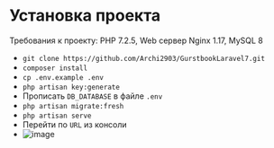 <h1>Установка проекта</h1>

Требования к проекту: PHP 7.2.5, Web сервер Nginx 1.17, MySQL 8


- `git clone https://github.com/Archi2903/GurstbookLaravel7.git`
- `composer install`
- `cp .env.example .env`
- `php artisan key:generate`
- Прописать `DB_DATABASE` в файле `.env`
- `php artisan migrate:fresh `
- `php artisan serve`
- Перейти по `URL` из консоли
- ![image](https://user-images.githubusercontent.com/77768569/123450523-80cbd080-d5e5-11eb-8cf3-332ff4c98c34.png)

